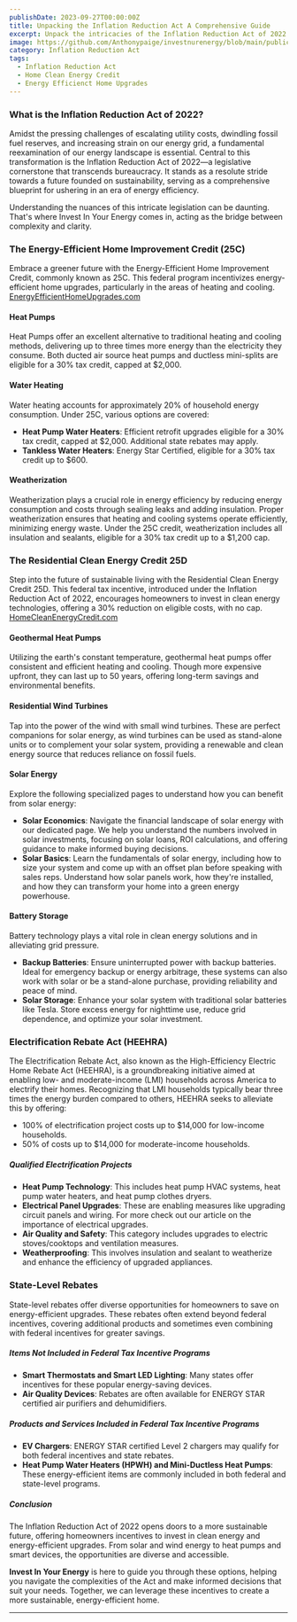 ```yaml
---
publishDate: 2023-09-27T00:00:00Z
title: Unpacking the Inflation Reduction Act A Comprehensive Guide
excerpt: Unpack the intricacies of the Inflation Reduction Act of 2022 with our comprehensive guide. Get insights into the key components and understand how it aims to reshape the energy landscape for homeowners.
image: https://github.com/Anthonypaige/investnurenergy/blob/main/public/images/cover-art/IIYE-1-cover-art.png?raw=true
category: Inflation Reduction Act
tags:
  - Inflation Reduction Act
  - Home Clean Energy Credit
  - Energy Efficienct Home Upgrades
---
```


### **What is the Inflation Reduction Act of 2022?**

Amidst the pressing challenges of escalating utility costs, dwindling fossil fuel reserves, and increasing strain on our energy grid, a fundamental reexamination of our energy landscape is essential. Central to this transformation is the Inflation Reduction Act of 2022—a legislative cornerstone that transcends bureaucracy. It stands as a resolute stride towards a future founded on sustainability, serving as a comprehensive blueprint for ushering in an era of energy efficiency.

Understanding the nuances of this intricate legislation can be daunting. That's where Invest In Your Energy comes in, acting as the bridge between complexity and clarity.

### **The Energy-Efficient Home Improvement Credit (25C)**

Embrace a greener future with the Energy-Efficient Home Improvement Credit, commonly known as 25C. This federal program incentivizes energy-efficient home upgrades, particularly in the areas of heating and cooling. [EnergyEfficientHomeUpgrades.com](https://EnergyEfficientHomeUpgrades.com)

#### **Heat Pumps**

Heat Pumps offer an excellent alternative to traditional heating and cooling methods, delivering up to three times more energy than the electricity they consume. Both ducted air source heat pumps and ductless mini-splits are eligible for a 30% tax credit, capped at $2,000.

#### **Water Heating**

Water heating accounts for approximately 20% of household energy consumption. Under 25C, various options are covered:

- **Heat Pump Water Heaters**: Efficient retrofit upgrades eligible for a 30% tax credit, capped at $2,000. Additional state rebates may apply.
- **Tankless Water Heaters**: Energy Star Certified, eligible for a 30% tax credit up to $600.

#### **Weatherization**

Weatherization plays a crucial role in energy efficiency by reducing energy consumption and costs through sealing leaks and adding insulation. Proper weatherization ensures that heating and cooling systems operate efficiently, minimizing energy waste. Under the 25C credit, weatherization includes all insulation and sealants, eligible for a 30% tax credit up to a $1,200 cap.

### **The Residential Clean Energy Credit 25D**

Step into the future of sustainable living with the Residential Clean Energy Credit 25D. This federal tax incentive, introduced under the Inflation Reduction Act of 2022, encourages homeowners to invest in clean energy technologies, offering a 30% reduction on eligible costs, with no cap. [HomeCleanEnergyCredit.com](https://HomeCleanEnergyCredit.com)

#### **Geothermal Heat Pumps**

Utilizing the earth's constant temperature, geothermal heat pumps offer consistent and efficient heating and cooling. Though more expensive upfront, they can last up to 50 years, offering long-term savings and environmental benefits.

#### **Residential Wind Turbines**

Tap into the power of the wind with small wind turbines. These are perfect companions for solar energy, as wind turbines can be used as stand-alone units or to complement your solar system, providing a renewable and clean energy source that reduces reliance on fossil fuels.

#### **Solar Energy**

Explore the following specialized pages to understand how you can benefit from solar energy:

- **Solar Economics**: Navigate the financial landscape of solar energy with our dedicated page. We help you understand the numbers involved in solar investments, focusing on solar loans, ROI calculations, and offering guidance to make informed buying decisions.
- **Solar Basics**: Learn the fundamentals of solar energy, including how to size your system and come up with an offset plan before speaking with sales reps. Understand how solar panels work, how they're installed, and how they can transform your home into a green energy powerhouse.

#### **Battery Storage**

Battery technology plays a vital role in clean energy solutions and in alleviating grid pressure.

- **Backup Batteries**: Ensure uninterrupted power with backup batteries. Ideal for emergency backup or energy arbitrage, these systems can also work with solar or be a stand-alone purchase, providing reliability and peace of mind.
- **Solar Storage**: Enhance your solar system with traditional solar batteries like Tesla. Store excess energy for nighttime use, reduce grid dependence, and optimize your solar investment.

### **Electrification Rebate Act (HEEHRA)**

The Electrification Rebate Act, also known as the High-Efficiency Electric Home Rebate Act (HEEHRA), is a groundbreaking initiative aimed at enabling low- and moderate-income (LMI) households across America to electrify their homes. Recognizing that LMI households typically bear three times the energy burden compared to others, HEEHRA seeks to alleviate this by offering:

- 100% of electrification project costs up to $14,000 for low-income households.
- 50% of costs up to $14,000 for moderate-income households.

##### **Qualified Electrification Projects**

- **Heat Pump Technology**: This includes heat pump HVAC systems, heat pump water heaters, and heat pump clothes dryers.
- **Electrical Panel Upgrades**: These are enabling measures like upgrading circuit panels and wiring. For more check out our article on the importance of electrical upgrades.
- **Air Quality and Safety**: This category includes upgrades to electric stoves/cooktops and ventilation measures.
- **Weatherproofing**: This involves insulation and sealant to weatherize and enhance the efficiency of upgraded appliances.

### **State-Level Rebates**

State-level rebates offer diverse opportunities for homeowners to save on energy-efficient upgrades. These rebates often extend beyond federal incentives, covering additional products and sometimes even combining with federal incentives for greater savings.

##### **Items Not Included in Federal Tax Incentive Programs**

- **Smart Thermostats and Smart LED Lighting**: Many states offer incentives for these popular energy-saving devices.
- **Air Quality Devices**: Rebates are often available for ENERGY STAR certified air purifiers and dehumidifiers.

##### **Products and Services Included in Federal Tax Incentive Programs**

- **EV Chargers**: ENERGY STAR certified Level 2 chargers may qualify for both federal incentives and state rebates.
- **Heat Pump Water Heaters (HPWH) and Mini-Ductless Heat Pumps**: These energy-efficient items are commonly included in both federal and state-level programs.

##### **Conclusion**

The Inflation Reduction Act of 2022 opens doors to a more sustainable future, offering homeowners incentives to invest in clean energy and energy-efficient upgrades. From solar and wind energy to heat pumps and smart devices, the opportunities are diverse and accessible.

**Invest In Your Energy** is here to guide you through these options, helping you navigate the complexities of the Act and make informed decisions that suit your needs. Together, we can leverage these incentives to create a more sustainable, energy-efficient home.

---
